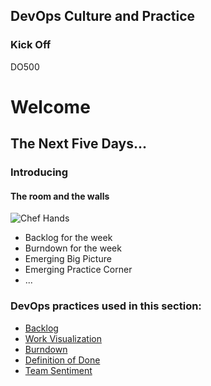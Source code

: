 <!-- .slide: data-background-image="images/RH_NewBrand_Background.png"  -->
## DevOps Culture and Practice <!-- {_class="course-title"} -->
### Kick Off <!-- {_class="title-color"} -->
DO500 <!-- {_class="title-color"} -->



<!-- .slide: data-background-image="images/chef-background.png" -->
# Welcome <!-- {_class="subtitle-text"} -->



## The Next Five Days...



### Introducing
#### The room and the walls
![Chef Hands](images/chef-hands.png) <!-- {_class="inline-image"} -->
- Backlog for the week
- Burndown for the week
- Emerging Big Picture
- Emerging Practice Corner
- ...



<!-- .slide: data-background-image="images/chef-background.png" class="white-style" -->
### DevOps practices used in this section:
- [Backlog](https://openpracticelibrary.com/practice/backlog-refinement/)
- [Work Visualization](https://openpracticelibrary.com/practice/visualisation-of-work/)
- [Burndown](https://openpracticelibrary.com/practice/burndown/)
- [Definition of Done](https://www.scruminc.com/definition-of-done/)
- [Team Sentiment](https://openpracticelibrary.com/practice/team-sentiment/)

